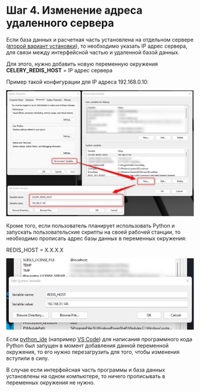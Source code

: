 # Шаг 4. Изменение адреса удаленного сервера

Если база данных и расчетная часть установлена на отдельном сервере ([второй вариант установки](../other/install_options.md)), то необходимо указать IP адрес сервера, для связи между интерфейсной частью и удаленной базой данных.

Для этого, нужно добавить новую переменную окружения **CELERY_REDIS_HOST** = IP адрес сервера

Пример такой конфигурации для IP адреса 192.168.0.10:

![](files/WinEnvConfig_1.png)

Кроме того, если пользователь планирует использовать Python и запускать пользовательские скрипты на своей рабочей станции, то необходимо прописать адрес базы данных в переменных окружения:

REDIS_HOST = X.X.X.X

![](files/WinEnvConfig_2.png)

Если  [python_ide](../../terms/basics/python_ide.md) (например [VS Code](https://code.visualstudio.com/)) для написания программного кода Python был запущен в момент добавления данной переменной окружения, то его нужно перезагрузить для того, чтобы изменения вступили в силу.

В случае если интерфейсная часть программы и база данных установлены на одном компьютере, то ничего прописывать в переменных окружения не нужно.